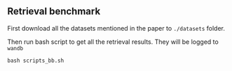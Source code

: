 ## Retrieval benchmark

First download all the datasets mentioned in the paper to `./datasets` folder.


Then run bash script to get all the retrieval results. They will be logged to `wandb`

```
bash scripts_bb.sh
```

